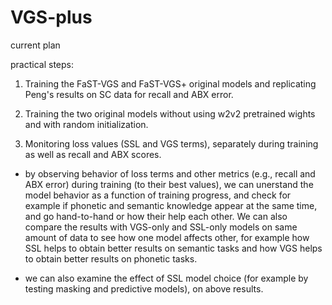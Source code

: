 # VGS-plus

current plan

practical steps:

1) Training the FaST-VGS and FaST-VGS+ original models and replicating Peng's results on SC data for recall and ABX error.

2) Training the two original models without using w2v2 pretrained wights and with random initialization.

3) Monitoring loss values (SSL and VGS terms), separately during training as well as recall and ABX scores.

- by observing behavior of loss terms and other metrics (e.g., recall and ABX error) during training (to their best values), we can unerstand the model behavior as a function of training progress, and check for example if phonetic and semantic knowledge appear at the same time, and go hand-to-hand or how their help each other. We can also compare the results with VGS-only and SSL-only models on same amount of data to see how one model affects other, for example how SSL helps to obtain better results on semantic tasks and how VGS helps to obtain better results on phonetic tasks. 

- we can also examine the effect of SSL model choice (for example by testing masking and predictive models), on above results.

